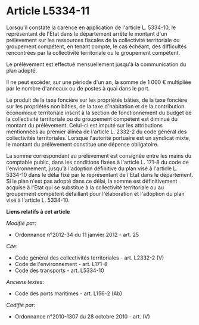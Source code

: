 # Article L5334-11

Lorsqu'il constate la carence en application de l'article L. 5334-10, le représentant de l'Etat dans le département arrête le
montant d'un prélèvement sur les ressources fiscales de la collectivité territoriale ou groupement compétent, en tenant
compte, le cas échéant, des difficultés rencontrées par la collectivité territoriale ou le groupement compétent. 

Le prélèvement est effectué mensuellement jusqu'à la communication du plan adopté. 

Il ne peut excéder, sur une période d'un an, la somme de 1 000 € multipliée par le nombre d'anneaux ou de postes à quai dans
le port. 

Le produit de la taxe foncière sur les propriétés bâties, de la taxe foncière sur les propriétés non bâties, de la taxe
d'habitation et de la contribution économique territoriale inscrit à la section de fonctionnement du budget de la
collectivité territoriale ou du groupement compétent est diminué du montant du prélèvement. Celui-ci est imputé sur les
attributions mentionnées au premier alinéa de l'article L. 2332-2 du code général des collectivités territoriales. Lorsque
l'autorité portuaire est un syndicat mixte, le montant du prélèvement constitue une dépense obligatoire. 

La somme correspondant au prélèvement est consignée entre les mains du comptable public, dans les conditions fixées à
l'article L. 171-8 du code de l'environnement, jusqu'à l'adoption définitive du plan visé à l'article L. 5334-10 dans le
délai fixé par le représentant de l'Etat dans le département. Si le plan n'est pas adopté dans ce délai, la somme est
définitivement acquise à l'Etat qui se substitue à la collectivité territoriale ou au groupement compétent défaillant pour
l'élaboration et l'adoption du plan visé à l'article L. 5334-10.

**Liens relatifs à cet article**

_Modifié par_:

  - Ordonnance n°2012-34 du 11 janvier 2012 - art. 25

_Cite_:

  - Code général des collectivités territoriales - art. L2332-2 (V)
  - Code de l'environnement - art. L171-8
  - Code des transports - art. L5334-10

_Anciens textes_:

  - Code des ports maritimes - art. L156-2 (Ab)

_Codifié par_:

  - Ordonnance n°2010-1307 du 28 octobre 2010 - art. (V)
